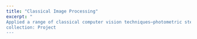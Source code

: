 ```yaml
---
title: "Classical Image Processing"
excerpt: "
Applied a range of classical computer vision techniques—photometric stereo, depth estimation, RANSAC-based image stitching, Laplacian edge detection, Hough Transform, and SIFT—for solving foundational visual understanding tasks. Demonstrated effective 3D reconstruction, feature matching, and scene interpretation using traditional image processing pipelines.
collection: Project
---
```


